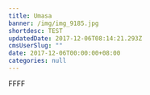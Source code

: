 ```yaml
---
title: Umasa
banner: /img/img_9185.jpg
shortdesc: TEST
updatedDate: 2017-12-06T08:14:21.293Z
cmsUserSlug: ""
date: 2017-12-06T00:00:00+08:00
categories: null
---
```


FFFF